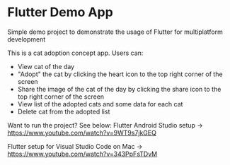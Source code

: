 # Flutter Demo App

Simple demo project to demonstrate the usage of Flutter for multiplatform development

This is a cat adoption concept app.
Users can:
- View cat of the day
- "Adopt" the cat by clicking the heart icon to the top right corner of the screen
- Share the image of the cat of the day by clicking the share icon to the top right corner of the screen
- View list of the adopted cats and some data for each cat
- Delete cat from the adopted list

Want to run the project? See below:
Flutter Android Studio setup -> https://www.youtube.com/watch?v=9WT9s7jkGEQ

Flutter setup for Visual Studio Code on Mac -> https://www.youtube.com/watch?v=343PpFsTDvM

